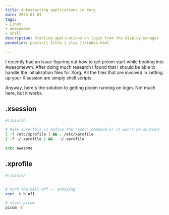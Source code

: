 ```yaml
---
title: Autostarting applications in Xorg
date: 2023-01-01
tags:
- Linux
- awesomewm
- shell
description: Starting applications on login from the display manager
permalink: posts/{{ title | slug }}/index.html

---
```


I recently had an issue figuring out how to get picom start while booting into
Awesomewm. After doing much research I found that I should be able to handle
the initialization files for Xorg.  All the files that are involved in setting
up your X session are simply shell scripts.

Anyway, here's the solution to getting picom running on login.  Not much here,
but it works.


## .xsession
```sh
#!/bin/sh

# Make sure this is before the 'exec' command or it won't be sourced.
[ -f /etc/xprofile ] && . /etc/xprofile
[ -f ~/.xprofile ] && . ~/.xprofile

exec awesome

```

## .xprofile
```sh
#!/bin/sh


# turn the bell off -- annoying
xset -b b off

# start picom
picom -b
```


